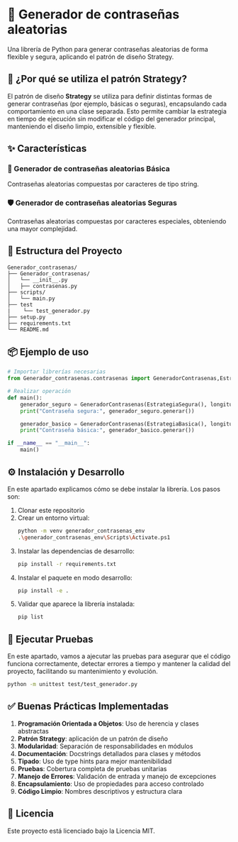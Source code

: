 # 🔐 Generador de contraseñas aleatorias

Una librería de Python para generar contraseñas aleatorias de forma flexible y segura, aplicando el patrón de diseño Strategy.

## 🧩 ¿Por qué se utiliza el patrón Strategy?

El patrón de diseño **Strategy** se utiliza para definir distintas formas de generar contraseñas (por ejemplo, básicas o seguras), encapsulando cada comportamiento en una clase separada. Esto permite cambiar la estrategia en tiempo de ejecución sin modificar el código del generador principal, manteniendo el diseño limpio, extensible y flexible.

## ✨ Características

### 🔑 Generador de contraseñas aleatorias Básica

Contraseñas aleatorias compuestas por caracteres de tipo string.

### 🛡 Generador de contraseñas aleatorias Seguras

Contraseñas aleatorias compuestas por caracteres especiales, obteniendo
una mayor complejidad. 

## 📁 Estructura del Proyecto
```
Generador_contrasenas/
├── Generador_contrasenas/
│   └── __init__.py
│   ├── contrasenas.py
├── scripts/
│   └── main.py
├── test
|    └── test_generador.py
├── setup.py
├── requirements.txt
└── README.md
```

## 📦 Ejemplo de uso

```python
# Importar librerías necesarias
from Generador_contrasenas.contrasenas import GeneradorContrasenas,EstrategiaBasica,EstrategiaSegura

# Realizar operación
def main():
    generador_seguro = GeneradorContrasenas(EstrategiaSegura(), longitud=16)
    print("Contraseña segura:", generador_seguro.generar())

    generador_basico = GeneradorContrasenas(EstrategiaBasica(), longitud=10)
    print("Contraseña básica:", generador_basico.generar())

if __name__ == "__main__":
    main()
```

## ⚙️ Instalación y Desarrollo

En este apartado explicamos cómo se debe instalar la librería. Los pasos son:

1. Clonar este repositorio
2. Crear un entorno virtual:
   ```bash
   python -m venv generador_contrasenas_env
   .\generador_contrasenas_env\Scripts\Activate.ps1 
   ```
3. Instalar las dependencias de desarrollo:
   ```bash
   pip install -r requirements.txt
   ```
4. Instalar el paquete en modo desarrollo:
   ```bash
   pip install -e .
   ```
 5. Validar que aparece la librería instalada:
    ```bash
    pip list
    ```  

## 🧪 Ejecutar Pruebas

En este apartado, vamos a ajecutar las pruebas para asegurar que el código funciona correctamente, detectar errores a tiempo y mantener la calidad del proyecto, facilitando su mantenimiento y evolución.
```bash
python -m unittest test/test_generador.py
```

## ✅ Buenas Prácticas Implementadas

1. **Programación Orientada a Objetos**: Uso de herencia y clases abstractas
2. **Patrón Strategy**: aplicación de un patrón de diseño
3. **Modularidad**: Separación de responsabilidades en módulos
4. **Documentación**: Docstrings detallados para clases y métodos
5. **Tipado**: Uso de type hints para mejor mantenibilidad
6. **Pruebas**: Cobertura completa de pruebas unitarias
7. **Manejo de Errores**: Validación de entrada y manejo de excepciones
8. **Encapsulamiento**: Uso de propiedades para acceso controlado
9. **Código Limpio**: Nombres descriptivos y estructura clara

## 📄 Licencia

Este proyecto está licenciado bajo la Licencia MIT.
